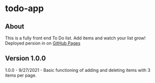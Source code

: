 # todo-app


## About

This is a fully front end To Do list. Add items and watch your list grow! Deployed persion in on [GitHub Pages](https://twin-2.github.io/todo-app/)

## Version 1.0.0

1.0.0 - 9/27/2021 - Basic functioning of adding and deleting items with 3 items per page.
